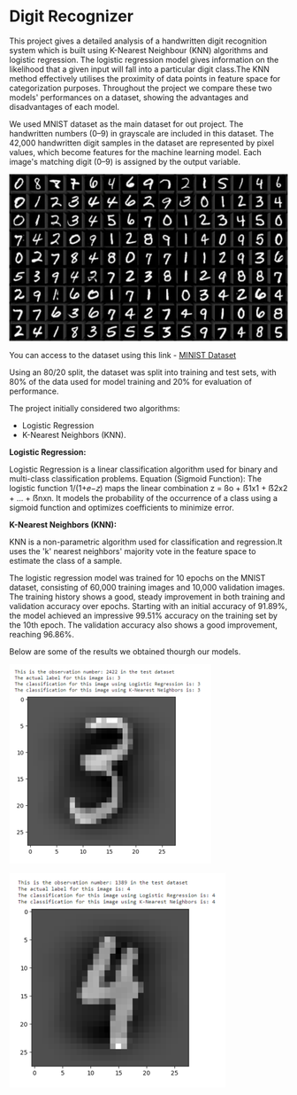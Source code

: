 # Digit Recognizer
This project gives a detailed analysis of a 
handwritten digit recognition system which is built using K-Nearest Neighbour (KNN) algorithms and logistic regression. 
The logistic regression model gives information on the likelihood 
that a given input will fall into a particular digit class.The KNN 
method effectively utilises the proximity of data points in feature 
space for categorization purposes. Throughout the project we 
compare these two models' performances on a dataset, showing 
the advantages and disadvantages of each model.

We used MNIST dataset as the main dataset for out project. The handwritten numbers (0–9) in 
grayscale are included in this dataset. The 42,000 handwritten 
digit samples in the dataset are represented by pixel values, 
which become features for the machine learning model. Each 
image's matching digit (0–9) is assigned by the output 
variable.

![alt text](https://github.com/dahami4096/Digit-Recognizer/blob/main/MNIST-handwritten-digits-dataset-image.jpeg?raw=true)

You can access to the dataset using this link - [MINIST Dataset](https://www.kaggle.com/competitions/digit-recognizer/data/)

Using an 80/20 split, the dataset was split 
into training and test sets, with 80% of the data used for 
model training and 20% for evaluation of performance.

The project initially considered two algorithms: 
- Logistic Regression 
- K-Nearest Neighbors (KNN). 

**Logistic Regression:** 

Logistic Regression is a linear
classification algorithm used for binary and multi-class 
classification problems.
Equation (Sigmoid Function): The logistic function 1/(1+𝑒−𝑧) maps the linear combination z = ßo + ẞ1x1 + ẞ2x2 + ... + ẞnxn. It models the probability of the occurrence of a class 
using a sigmoid function and optimizes coefficients to 
minimize error.

**K-Nearest Neighbors (KNN):** 

KNN is a non-parametric 
algorithm used for classification and regression.It uses the 
'k' nearest neighbors' majority vote in the feature space to 
estimate the class of a sample.

The logistic regression model was trained for 10 epochs 
on the MNIST dataset, consisting of 60,000 training images 
and 10,000 validation images. The training history shows a 
good, steady improvement in both training and validation 
accuracy over epochs. Starting with an initial accuracy of 
91.89%, the model achieved an impressive 99.51% accuracy 
on the training set by the 10th epoch. The validation accuracy 
also shows a good improvement, reaching 96.86%.

Below are some of the results we obtained thourgh our models.

![alt text](https://github.com/dahami4096/Digit-Recognizer/blob/main/Results_1.png)

![alt text](https://github.com/dahami4096/Digit-Recognizer/blob/main/Results_2.png)

